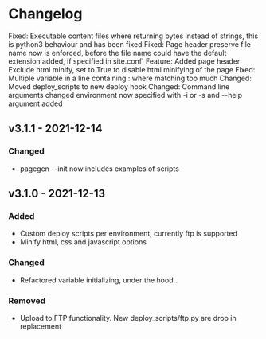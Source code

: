 # Changelog

<!--next-version-placeholder-->
Fixed: Executable content files where returning bytes instead of strings, this is python3 behaviour and has been fixed
Fixed: Page header preserve file name now is enforced, before the file name could have the default extension added, if specified in site.conf'
Feature: Added page header Exclude html minify, set to True to disable html minifying of the page
Fixed: Multiple variable in a line containing : where matching too much
Changed: Moved deploy_scripts to new deploy hook
Changed: Command line arguments changed environment now specified with -i or -s and --help argument added


## v3.1.1 - 2021-12-14

### Changed

- pagegen --init now includes examples of scripts


## v3.1.0 - 2021-12-13

### Added

- Custom deploy scripts per environment, currently ftp is supported
- Minify html, css and javascript options

### Changed

- Refactored variable initializing, under the hood..

### Removed

- Upload to FTP functionality. New deploy_scripts/ftp.py are drop in replacement
